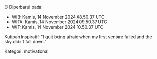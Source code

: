 ⏰ Diperbarui pada:
- WIB: Kamis, 14 November 2024 08.50.37 UTC
- WITA: Kamis, 14 November 2024 09.50.37 UTC
- WIT: Kamis, 14 November 2024 10.50.37 UTC

Kutipan Inspiratif:
"I quit being afraid when my first venture failed and the sky didn't fall down."


Kategori: motivational

